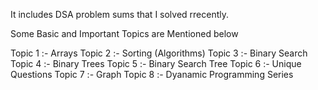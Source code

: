 It includes DSA problem sums that I solved rrecently.

Some Basic and Important Topics are Mentioned below

Topic 1 :- Arrays 
Topic 2 :- Sorting (Algorithms)
Topic 3 :- Binary Search
Topic 4 :- Binary Trees
Topic 5 :- Binary Search Tree
Topic 6 :- Unique Questions
Topic 7 :- Graph
Topic 8 :- Dyanamic Programming Series

